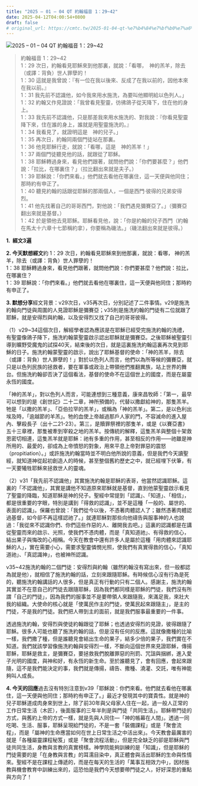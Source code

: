 ```yaml
---
title: "2025 – 01 – 04 QT 約翰福音 1：29~42"
date: 2025-04-12T04:00:54+0800
draft: false
# original_url: https://cmtc.tw/2025-01-04-qt-%e7%b4%84%e7%bf%b0%e7%a6%8f%e9%9f%b31%ef%bc%9a2942
---
```


![2025 – 01 – 04 QT 約翰福音 1：29\~42](/images/qt.jpg  "2025 – 01 – 04 QT 約翰福音 1：29\~42")

> 約翰福音 1：29\~42  
> 1：29 次日，約翰看見耶穌來到他那裏，就說：「看哪，　神的羔羊，除去（或譯：背負）世人罪孽的！  
> 1：30 這就是我曾說：『有一位在我以後來、反成了在我以前的，因他本來在我以前。』  
> 1：31 我先前不認識他，如今我來用水施洗，為要叫他顯明給以色列人。」  
> 1：32 約翰又作見證說：「我曾看見聖靈，彷彿鴿子從天降下，住在他的身上。  
> 1：33 我先前不認識他，只是那差我來用水施洗的、對我說：『你看見聖靈降下來，住在誰的身上，誰就是用聖靈施洗的。』  
> 1：34 我看見了，就證明這是　神的兒子。」  
> 1：35 再次日，約翰同兩個門徒站在那裏。  
> 1：36 他見耶穌行走，就說：「看哪，這是　神的羔羊！」  
> 1：37 兩個門徒聽見他的話，就跟從了耶穌。  
> 1：38 耶穌轉過身來，看見他們跟著，就問他們說：「你們要甚麼？」他們說：「拉比，在哪裏住？」（拉比翻出來就是夫子。）  
> 1：39 耶穌說：「你們來看。」他們就去看他在哪裏住，這一天便與他同住；那時約有申正了。  
> 1：40 聽見約翰的話跟從耶穌的那兩個人，一個是西門‧彼得的兄弟安得烈。  
> 1：41 他先找著自己的哥哥西門，對他說：「我們遇見彌賽亞了。」（彌賽亞翻出來就是基督。）  
> 1：42 於是領他去見耶穌。耶穌看見他，說：「你是約翰的兒子西門（約翰在馬太十六章十七節稱約拿），你要稱為磯法。」（磯法翻出來就是彼得。）

**1.  經文3遍**

**2. 今天默想經文**約 1：29 次日，約翰看見耶穌來到他那裏，就說：看哪， 神的羔羊，除去（或譯：背負）世人罪孽的！  
1：38 耶穌轉過身來，看見他們跟著，就問他們說：你們要甚麼？他們說：拉比，在哪裏住？  
1：39 耶穌說：「你們來看。」他們就去看他在哪裏住，這一天便與他同住；那時約有申正了。

**3. 默想分享**經文背景：v29次日，v35再次日，分別記述了二件事情。v29是施洗約翰向門徒與周圍的人見證耶穌是彌賽亞；v35則是施洗約翰的門徒有二位就跟了耶穌，就是安得烈與約翰，以及安得烈又找了自己的哥哥彼得。

（1）v29\~34這個次日，解經學者認為應該是在耶穌已經受完施洗約翰的洗禮，有聖靈像鴿子降下，施洗約翰蒙聖靈啟示認出耶穌就是彌賽亞。之後耶穌被聖靈引導到曠野受魔鬼的試探40天，結束後的次日，就是這裏施洗約翰這裏再次見到耶穌的日子。施洗約翰蒙聖靈的啟示，說出了耶穌基督的使命：「神的羔羊，除去（或譯：背負）世人罪孽的！」對於以色列人而言，他們以為所等候的彌賽亞，就只是以色列民族的拯救者，要在軍事或政治上帶領他們推翻異族，站上世界的舞台。但施洗約翰卻否決了這個看法，基督的使命不在這個世上的國度，而是在屬靈永恆的國度。

「神的羔羊」，對以色列人而言，可能連想到三種意義，康來昌牧師：「第一，最早可以想到的是《創世記》二十二章，神所預備的，代替以撒獻給神的，那隻羔羊。牠是「以撒的羔羊」、「亞伯拉罕的羔羊」，或稱為「神的羔羊」。第二，是以色利出埃及時，「逾越節的羊羔」。牠的血使上帝越過那戶人家的門，不容滅命的進入屋內、擊殺長子（出十二21-23）。第三，是贖罪祭裡的那隻羊，或是《以賽亞書》五十三章裡，那隻被牽到宰殺之地的羔羊。按傳統的解釋，這隻羔羊與整個十架救恩密切相連，這隻羔羊就是耶穌：祂有多重的作用，甚至相反的作用——祂雖是神所用的、最愛的，卻成為上帝憤怒的對象，用來平息上帝對罪惡的震怒（propitiation）。」或許施洗約翰當時並不明白他所說的意義，但是我們今天讀聖經，就知道神從起初創造人的時候，甚至整個舊約歷史之中，就已經埋下伏筆，有一天要犧牲耶穌來拯救世人的靈魂。

（2）v31「我先前不認識他」其實施洗約翰是耶穌的表哥，他當然認識耶穌。這裏的「不認識他」，其實是講他不知道原來耶穌就是基督，直到他蒙聖靈啟示看見了聖靈的降臨，知道耶穌是神的兒子。聖經中常提到「認識」、「知道」、「相信」，都是很重要的字眼，特別是講到「得救的認識」，並不是這種「一般的、屬世的、表面的認識」。保羅也曾說：「我們從今以後，不憑著肉體認人了；雖然憑著肉體認過基督，如今卻不再這樣認祂了。」就連耶穌對那些向他禱告與服事神的人也說過：「我從來不認識你們、你們這些作惡的人、離開我去吧。」這裏的認識都是在講從聖靈而來的啟示、光照，使我們不憑肉體，而是「真知道祂」、有得救的信心，結出果子與悔改的心相稱。今天在教會中還有許多人是屬於這種「用肉體來認識耶穌的人」，實在需要小心，需要求聖靈憐憫光照，使我們有真實得救的信心，「真知道祂」、「真認識神」，也被神所認識。

v35\~42施洗約翰的二個門徒：安得烈與約翰（雖然約翰沒有寫出來，但一般都認為就是他），就相信了施洗約翰的話，立刻來跟隨耶穌。有時候信心沒有行為是死的，聽施洗約翰講話的人很多，但是真正有行動的只有二個人。感謝主，施洗約翰其實並不在意自己的門徒去跟隨耶穌，因為我們都同樣是耶穌的門徒，我們沒有所謂「自己的門徒」，因為我們的服事並不是要帶領人來跟隨我，來滿足我，來壯大我的組織。大使命的核心就是「使萬民作主的門徒，使萬民起來跟隨主」，是主的門徒，不是我的門徒。我們把人帶到主的面前，就是我們服事最重要的一件事。

透過施洗約翰，安得烈與使徒約翰跟從了耶穌；也透過安得烈的見證，彼得跟隨了耶穌。很多人可能也聽了施洗約翰的話，但是沒有任何的反應。這就像撒種的比喻一樣，我們撒了種，但是誰聽見會結出生命的果子，結多少倍的果子，我們實在不知道。我們就該學習像施洗約翰與安得烈一樣，不斷向這個世界來見證耶穌，傳揚耶穌，耶穌是救主，是彌賽亞，要拯救我們脫離罪惡的刑罰、咒詛與捆綁，進入愛子光明的國度，與神和好，有永恆的新生命。至於誰聽見了，會有回應，會起來跟隨，這不是我們能決定的事，我們就是傳揚，禱告、撒種、澆灌、交託，唯有神能夠叫人成長。

**4. 今天的回應**過去沒有特別注意到v39「耶穌說：你們來看。他們就去看他在哪裏住，這一天便與他同住；那時約有申正了。」最近才發現其中的寶貴性。就是神的兒子耶穌道成肉身來到世上，除了前30年與父母家人住在一起，過一般人正常的工作日常生活（木匠），後面服事的三年半則是與門徒「共同生活」。耶穌帶門徒的方式，與舊約上帝的方式一樣，就是先與人同住—「神的帳幕在人間」。透過一同吃喝、生活、服事，耶穌呈現給門徒的，不是一套「裝備課程」或是「聚會流程」，而是「屬神的生命應當如何在世上日常生活之中活出來」。今天教會最厲害的就是「各種屬靈課程秘笈」或是「聚會流程活動」，但是完全缺乏的卻是耶穌與門徒共同生活，身教與言教的真實榜樣。神學院能夠訓練的是「知識」，但是耶穌的門徒需要的是「在身教與言教」的耳濡目染中，真正體會與活出耶穌的生命與性情來。聖經不是在課程上傳遞的，而是在每天的生活的「萬事互相效力中」，因材施教與機會教育中訓練出來的，這恐怕是我們今天想要帶門徒之人，好好深思的重點與方向了！